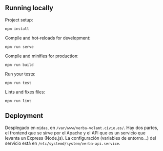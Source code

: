 ## Running locally

Project setup:

```
npm install
```

Compile and hot-reloads for development:

```
npm run serve
```

Compile and minifies for production:

```
npm run build
```

Run your tests:

```
npm run test
```

Lints and fixes files:

```
npm run lint
```

## Deployment

Desplegado en `midas`, en `/var/www/verba-volant.civio.es/`. Hay dos partes, el frontend que se sirve por el Apache y el API que es un servicio que levanta un Express (Node.js). La configuración (variables de entorno...) del servicio está en `/etc/systemd/system/verba-api.service`.
